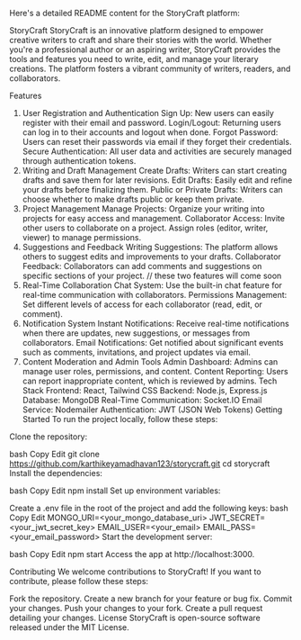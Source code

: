 
Here's a detailed README content for the StoryCraft platform:

StoryCraft
StoryCraft is an innovative platform designed to empower creative writers to craft and share their stories with the world. Whether you're a professional author or an aspiring writer, StoryCraft provides the tools and features you need to write, edit, and manage your literary creations. The platform fosters a vibrant community of writers, readers, and collaborators.

Features
1. User Registration and Authentication
Sign Up: New users can easily register with their email and password.
Login/Logout: Returning users can log in to their accounts and logout when done.
Forgot Password: Users can reset their passwords via email if they forget their credentials.
Secure Authentication: All user data and activities are securely managed through authentication tokens.
2. Writing and Draft Management
Create Drafts: Writers can start creating drafts and save them for later revisions.
Edit Drafts: Easily edit and refine your drafts before finalizing them.
Public or Private Drafts: Writers can choose whether to make drafts public or keep them private.
3. Project Management
Manage Projects: Organize your writing into projects for easy access and management.
Collaborator Access: Invite other users to collaborate on a project. Assign roles (editor, writer, viewer) to manage permissions.
4. Suggestions and Feedback
Writing Suggestions: The platform allows others to suggest edits and improvements to your drafts.
Collaborator Feedback: Collaborators can add comments and suggestions on specific sections of your project.
// these two features will come soon
6. Real-Time Collaboration
Chat System: Use the built-in chat feature for real-time communication with collaborators.
Permissions Management: Set different levels of access for each collaborator (read, edit, or comment).
7. Notification System
Instant Notifications: Receive real-time notifications when there are updates, new suggestions, or messages from collaborators.
Email Notifications: Get notified about significant events such as comments, invitations, and project updates via email.
8. Content Moderation and Admin Tools
Admin Dashboard: Admins can manage user roles, permissions, and content.
Content Reporting: Users can report inappropriate content, which is reviewed by admins.
Tech Stack
Frontend: React, Tailwind CSS
Backend: Node.js, Express.js
Database: MongoDB
Real-Time Communication: Socket.IO
Email Service: Nodemailer
Authentication: JWT (JSON Web Tokens)
Getting Started
To run the project locally, follow these steps:

Clone the repository:

bash
Copy
Edit
git clone https://github.com/karthikeyamadhavan123/storycraft.git
cd storycraft
Install the dependencies:

bash
Copy
Edit
npm install
Set up environment variables:

Create a .env file in the root of the project and add the following keys:
bash
Copy
Edit
MONGO_URI=<your_mongo_database_uri>
JWT_SECRET=<your_jwt_secret_key>
EMAIL_USER=<your_email>
EMAIL_PASS=<your_email_password>
Start the development server:

bash
Copy
Edit
npm start
Access the app at http://localhost:3000.

Contributing
We welcome contributions to StoryCraft! If you want to contribute, please follow these steps:

Fork the repository.
Create a new branch for your feature or bug fix.
Commit your changes.
Push your changes to your fork.
Create a pull request detailing your changes.
License
StoryCraft is open-source software released under the MIT License.

